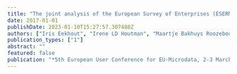 ```yaml
---
title: "The joint analysis of the European Survey of Enterprises (ESERNER-2) and Labour Force Survey (LFS)"
date: 2017-01-01
publishDate: 2023-01-10T15:27:57.307488Z
authors: ["Iris Eekhout", "Irene LD Houtman", "Maartje Bakhuys Roozeboom", "Anita Venema"]
publication_types: ["1"]
abstract: ""
featured: false
publication: "*5th European User Conference for EU-Microdata, 2-3 March Mannheim*"
---
```


